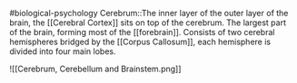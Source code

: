 #biological-psychology 
Cerebrum::The inner layer of the outer layer of the brain, the [[Cerebral Cortex]] sits on top of the cerebrum. The largest part of the brain, forming most of the [[forebrain]]. Consists of two cerebral hemispheres bridged by the [[Corpus Callosum]], each hemisphere is divided into four main lobes.

![[Cerebrum, Cerebellum and Brainstem.png]]